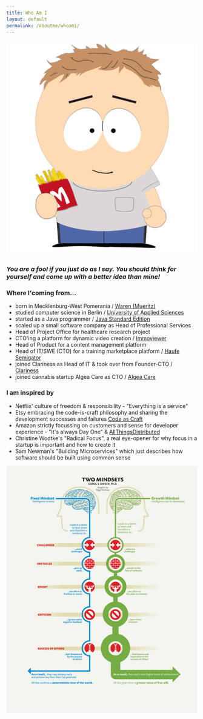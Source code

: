 ```yaml
---
title: Who Am I
layout: default 
permalink: /aboutme/whoami/
---
```



![Axel, the T-Shirt guy](/assets/img/avatar.png)
### *You are a fool if you just do as I say. You should think for yourself and come up with a better idea than mine!*

### Where I'coming from...
- born in Mecklenburg-West Pomerania / [Waren (Mueritz)](https://www.waren-mueritz.de/)
- studied computer science in Berlin / [University of Applied Sciences](https://www.bht-berlin.de/vi)
- started as a Java programmer / [Java Standard Edition](https://openjdk.java.net/)
- scaled up a small software company as Head of Professional Services 
- Head of Project Office for healthcare research project
- CTO'ing a platform for dynamic video creation / [Immoviewer](https://www.immoviewer.de/) 
- Head of Product for a content management platform
- Head of IT/SWE (CTO) for a training marketplace platform / [Haufe Semigator](https://semigator.haufe.de/) 
- joined Clariness as Head of IT & took over from Founder-CTO / [Clariness](https://clariness.com/)
- joined cannabis startup Algea Care as CTO / [Algea Care](https://www.algeacare.com/)

### I am inspired by
- Netflix' culture of freedom & responsibility - "Everything is a service"
- Etsy embracing the code-is-craft philosophy and sharing the development successes and failures [Code as Craft](https://www.etsy.com/codeascraft)
- Amazon strictly focussing on customers and sense for developer experience - "It's always Day One" & [AllThingsDistributed](https://www.allthingsdistributed.com/)
- Christine Wodtke's "Radical Focus", a real eye-opener for why focus in a startup is important and how to create it
- Sam Newman's "Building Microservices" which just describes how software should be built using common sense


![Growth Mindset](/assets/img/growth-mindset.webp)

